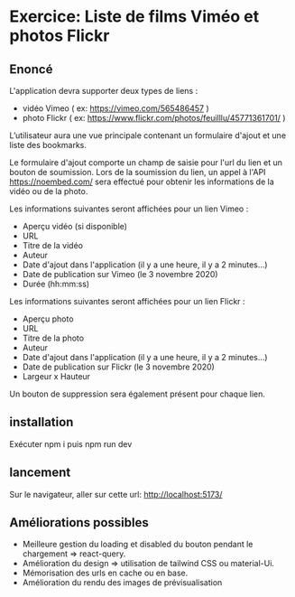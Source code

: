 # Exercice: Liste de films Viméo et photos Flickr

## Enoncé

L'application devra supporter deux types de liens :

- vidéo Vimeo ( ex: <https://vimeo.com/565486457> )
- photo Flickr ( ex: <https://www.flickr.com/photos/feuilllu/45771361701/> )

L’utilisateur aura une vue principale contenant un formulaire d'ajout et une liste des bookmarks.

Le formulaire d'ajout comporte un champ de saisie pour l'url du lien et un bouton de soumission. Lors de la soumission du lien, un appel à l'API <https://noembed.com/> sera effectué pour obtenir les informations de la vidéo ou de la photo.

Les informations suivantes seront affichées pour un lien Vimeo :

- Aperçu vidéo (si disponible)
- URL
- Titre de la vidéo
- Auteur
- Date d'ajout dans l'application (il y a une heure, il y a 2 minutes...)
- Date de publication sur Vimeo (le 3 novembre 2020)
- Durée (hh:mm:ss)

Les informations suivantes seront affichées pour un lien Flickr :

- Aperçu photo
- URL
- Titre de la photo
- Auteur
- Date d'ajout dans l'application (il y a une heure, il y a 2 minutes...)
- Date de publication sur Flickr (le 3 novembre 2020)
- Largeur x Hauteur

Un bouton de suppression sera également présent pour chaque lien.

## installation

Exécuter npm i puis npm run dev

## lancement

Sur le navigateur, aller sur cette url: <http://localhost:5173/>

## Améliorations possibles

- Meilleure gestion du loading et disabled du bouton pendant le chargement => react-query.
- Amélioration du design => utilisation de tailwind CSS ou material-Ui.
- Mémorisation des urls en cache ou en base.
- Amélioration du rendu des images de prévisualisation
